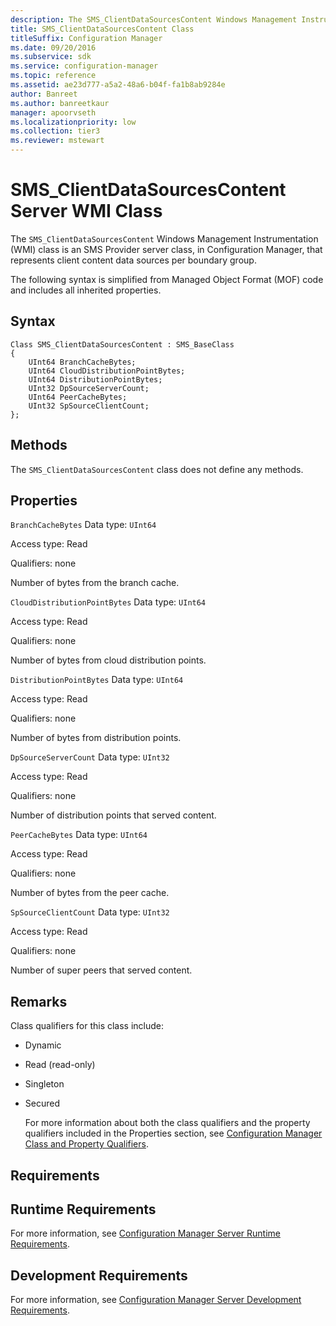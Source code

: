 ```yaml
---
description: The SMS_ClientDataSourcesContent Windows Management Instrumentation class is an SMS Provider server class, in Configuration Manager.
title: SMS_ClientDataSourcesContent Class
titleSuffix: Configuration Manager
ms.date: 09/20/2016
ms.subservice: sdk
ms.service: configuration-manager
ms.topic: reference
ms.assetid: ae23d777-a5a2-48a6-b04f-fa1b8ab9284e
author: Banreet
ms.author: banreetkaur
manager: apoorvseth
ms.localizationpriority: low
ms.collection: tier3
ms.reviewer: mstewart
---
```

# SMS_ClientDataSourcesContent Server WMI Class
The `SMS_ClientDataSourcesContent` Windows Management Instrumentation (WMI) class is an SMS Provider server class, in Configuration Manager, that represents client content data sources per boundary group.

 The following syntax is simplified from Managed Object Format (MOF) code and includes all inherited properties.

## Syntax

```
Class SMS_ClientDataSourcesContent : SMS_BaseClass
{
    UInt64 BranchCacheBytes;
    UInt64 CloudDistributionPointBytes;
    UInt64 DistributionPointBytes;
    UInt32 DpSourceServerCount;
    UInt64 PeerCacheBytes;
    UInt32 SpSourceClientCount;
};

```

## Methods
 The `SMS_ClientDataSourcesContent` class does not define any methods.

## Properties
 `BranchCacheBytes`
 Data type: `UInt64`

 Access type: Read

 Qualifiers: none

 Number of bytes from the branch cache.

 `CloudDistributionPointBytes`
 Data type: `UInt64`

 Access type: Read

 Qualifiers: none

 Number of bytes from cloud distribution points.

 `DistributionPointBytes`
 Data type: `UInt64`

 Access type: Read

 Qualifiers: none

 Number of bytes from distribution points.

 `DpSourceServerCount`
 Data type: `UInt32`

 Access type: Read

 Qualifiers: none

 Number of distribution points that served content.

 `PeerCacheBytes`
 Data type: `UInt64`

 Access type: Read

 Qualifiers: none

 Number of bytes from the peer cache.

 `SpSourceClientCount`
 Data type: `UInt32`

 Access type: Read

 Qualifiers: none

 Number of super peers that served content.

## Remarks
 Class qualifiers for this class include:

- Dynamic

- Read (read-only)

- Singleton

- Secured

  For more information about both the class qualifiers and the property qualifiers included in the Properties section, see [Configuration Manager Class and Property Qualifiers](../../../../../develop/reference/misc/class-and-property-qualifiers.md).

## Requirements

## Runtime Requirements
 For more information, see [Configuration Manager Server Runtime Requirements](../../../../../develop/core/reqs/server-runtime-requirements.md).

## Development Requirements
 For more information, see [Configuration Manager Server Development Requirements](../../../../../develop/core/reqs/server-development-requirements.md).
